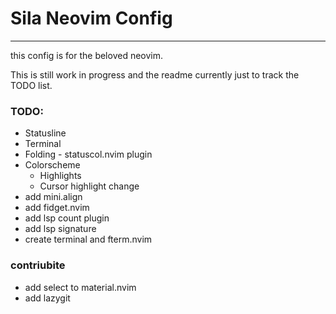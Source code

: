 # Sila Neovim Config
--------------------------
this config is for the beloved neovim.

This is still work in progress and the readme currently just to track the TODO list.


### TODO:
- Statusline
- Terminal
- Folding - statuscol.nvim plugin
- Colorscheme
  - Highlights
  - Cursor highlight change
- add mini.align
- add fidget.nvim
- add lsp count plugin
- add lsp signature
- create terminal and fterm.nvim

### contriubite
- add select to material.nvim
- add lazygit